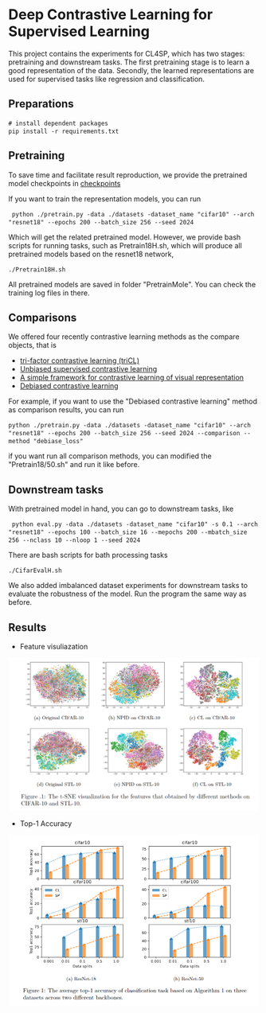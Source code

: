 # Deep Contrastive Learning for Supervised  Learning

This project contains the experiments for CL4SP, which has two stages: pretraining and downstream tasks. The first pretraining stage is to learn a good representation of the data. Secondly, the learned representations are used for supervised tasks like regression and classification.


## Preparations
```
# install dependent packages
pip install -r requirements.txt
```

## Pretraining
To save time and facilitate result reproduction, we provide the pretrained model checkpoints in [checkpoints](https://drive.google.com/drive/folders/1jlc0MblXDMosu9r8RGf-fqOvGvUeHDBe?usp=sharing)

If you want to train the representation models, you can run
```
 python ./pretrain.py -data ./datasets -dataset_name "cifar10" --arch "resnet18" --epochs 200 --batch_size 256 --seed 2024
```
Which will get the related  pretrained model.
However, we provide bash scripts for running tasks, such as Pretrain18H.sh, which will produce all pretrained models based on the resnet18 network,
```
./Pretrain18H.sh
```
All pretrained models are saved in folder "PretrainMole". You can check the training log files in there.


## Comparisons
We offered four recently contrastive learning methods as the compare objects, that is

* [tri-factor contrastive learning (triCL)](https://openreview.net/pdf?id=BQA7wR2KBF)
* [Unbiased supervised contrastive learning](https://openreview.net/pdf?id=Ph5cJSfD2XN)
* [A simple framework for contrastive learning of visual representation](https://proceedings.mlr.press/v119/chen20j/chen20j.pdf)
* [Debiased contrastive learning](https://proceedings.neurips.cc/paper_files/paper/2020/file/63c3ddcc7b23daa1e42dc41f9a44a873-Paper.pdf)

For example, if you want to use the "Debiased contrastive learning" method as comparison results, you can run 
```
python ./pretrain.py -data ./datasets -dataset_name "cifar10" --arch "resnet18" --epochs 200 --batch_size 256 --seed 2024 --comparison --method "debiase_loss"
```
if you want run all comparison methods, you can modified the "Pretrain18/50.sh"  and run it like before.

## Downstream tasks

With pretrained model in hand, you can go to downstream tasks, like
```
 python eval.py -data ./datasets -dataset_name "cifar10" -s 0.1 --arch "resnet18" --epochs 100 --batch_size 16 --mepochs 200 --mbatch_size 256 --nclass 10 --nloop 1 --seed 2024
```

There are bash scripts for bath processing tasks
```
./CifarEvalH.sh
```

We also added imbalanced dataset experiments for downstream tasks to evaluate the robustness of the model. Run the program the same way as before.

## Results
- Feature visuliazation 

<img src="https://github.com/jason1894/CS4SP/blob/master/plots/features.png" alt="Feature Visualization" title="CIFAR-10">

- Top-1 Accuracy

<img src="https://github.com/jason1894/CS4SP/blob/master/plots/results.png" alt="Top-1 accuracy" title="Results">



